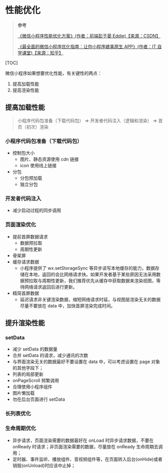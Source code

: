 # 性能优化

> **参考**
>
> [《微信小程序性能优化方案》(作者：前端彭于晏 Eddie)【来源：CSDN】](https://blog.csdn.net/weixin_45495667/article/details/111263102)
>
> [《最全面的微信小程序优化指南：让你小程序媲美原生 APP》(作者：IT 自学课堂)【来源：知乎】](https://zhuanlan.zhihu.com/p/135983160)

[TOC]

微信小程序如果想要优化性能，有关键性的两点：

1. 提高加载性能
2. 提高渲染性能

## 提高加载性能

> 小程序代码包准备（下载代码包） => 开发者代码注入（逻辑和渲染） => 首页（初次）渲染

### 小程序代码包准备（下载代码包）

- 控制包大小
  - 图片、静态资源使用 cdn 链接
  - icon 使用线上链接
- 分包
  - 分包预加载
  - 独立分包

### 开发者代码注入

- 减少启动过程的同步调用

### 页面渲染优化

- 提前首屏数据请求
  - 数据预拉取
  - 周期性更新
- 骨架屏
- 缓存请求数据
  - 小程序提供了 wx.setStorageSync 等异步读写本地缓存的能力，数据存储在本地，返回的会比网络请求快。如果开发者基于某些原因无法采用数据预拉取与周期性更新，我们推荐优先从缓存中获取数据来渲染视图，等待网络请求返回后进行更新。
- 精简首屏数据
  - 延迟请求非关键渲染数据，缩短网络请求时延，与视图层渲染无关的数据尽量不要放在 data 中，加快首屏渲染完成时间。

## 提升渲染性能

### setData

- 减少 setData 的数据量
- 合并 setData 的请求，减少通讯的次数
- 与界面渲染无关的数据最好不要设置在 data 中，可以考虑设置在 page 对象的其他字段下；
- 列表的局部更新
- onPageScroll 频繁调用
- 合理使用小程序组件
- 图片懒加载
- 勿在后台页面进行 setData

### 长列表优化

### 生命周期优化

- 异步请求，页面渲染需要的数据最好在 onLoad 时异步请求数据，不要在 onReady 时请求；非页面渲染需要的数据，尽量放在 onReady 生命周期去调用；
- 定时器、事件监听、播放组件、音视频组件等，在页面转入后台(onHide)或者销毁(onUnload)时应该中止掉；
